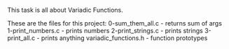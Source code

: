 This task is all about Variadic Functions. 

These are the files for this project:
0-sum_them_all.c - returns sum of args 
1-print_numbers.c - prints numbers 
2-print_strings.c - prints strings 
3-print_all.c - prints anything 
variadic_functions.h - function prototypes
